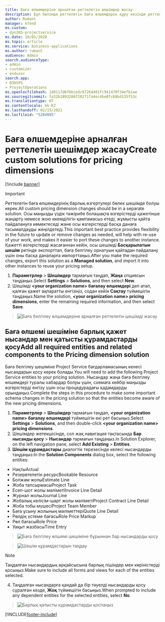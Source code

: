 ```yaml
---
title: Баға өлшемдеріне арналған реттелетін шешімдер жасау
description: Бұл бөлімде реттелетін баға өлшемдерін құру кезінде реттелетін шешімді құру жолы туралы түсіндіріледі.
author: Rumant
manager: kfend
ms.custom:
- dyn365-projectservice
ms.date: 10/01/2020
ms.topic: article
ms.service: business-applications
ms.author: rumant
audience: Admin
search.audienceType:
- admin
- customizer
- enduser
search.app:
- D365PS
- ProjectOperations
ms.openlocfilehash: 1d8117d6f6bcedc97264401fc941470f34efb1ae
ms.sourcegitcommit: fa32b1893286f20271fa4ec4be8fc68bd135f53c
ms.translationtype: HT
ms.contentlocale: kk-KZ
ms.lasthandoff: 02/15/2021
ms.locfileid: "5284995"
---
```

# <a name="create-custom-solutions-for-pricing-dimensions"></a><span data-ttu-id="12e6c-103">Баға өлшемдеріне арналған реттелетін шешімдер жасау</span><span class="sxs-lookup"><span data-stu-id="12e6c-103">Create custom solutions for pricing dimensions</span></span>

[!include [banner](../includes/psa-now-project-operations.md)]

> [!IMPORTANT]
> <span data-ttu-id="12e6c-104">Реттелетін баға өлшемдерінің барлық өзгертулері бөлек шешімде болуы керек.</span><span class="sxs-lookup"><span data-stu-id="12e6c-104">All custom pricing dimension changes should be in a separate solution.</span></span> <span data-ttu-id="12e6c-105">Осы маңызды үздік тәжірибе болашақта өзгерістерді қажетінше жаңарту немесе жою икемділігін қамтамасыз етеді, жұмысты қайта пайдалануға көмектеседі және осы өзгерістерді басқа данаға тасымалдауды жеңілдетеді.</span><span class="sxs-lookup"><span data-stu-id="12e6c-105">This important best practice provides flexibility in the future to update or remove changes as needed, will help with re-use of your work, and makes it easier to port these changes to another instance.</span></span> <span data-ttu-id="12e6c-106">Қажетті өзгерістерді жасағаннан кейін, осы шешімді **Басқарылатын шешім** ретінде экспорттап, баға белгілеу орнатуын қайтадан пайдалану үшін оны басқа даналарға импорттаңыз.</span><span class="sxs-lookup"><span data-stu-id="12e6c-106">After you make the required changes, export this solution as a **Managed solution**, and import it into other instances to reuse your pricing setup.</span></span>

1. <span data-ttu-id="12e6c-107">**Параметрлер** > **Шешімдер** тармағын таңдап, **Жаңа** опциясын таңдаңыз.</span><span class="sxs-lookup"><span data-stu-id="12e6c-107">Select **Settings** > **Solutions**, and then select **New**.</span></span> 
2. <span data-ttu-id="12e6c-108">Шешімді **\<your organization name> бағалау өлшемдері** деп атап, қалған қажет ақпаратты енгізіңіз, содан кейін **Сақтау** түймешігін таңдаңыз.</span><span class="sxs-lookup"><span data-stu-id="12e6c-108">Name the solution, **\<your organization name> pricing dimensions**, enter the remaining required information, and then select **Save**.</span></span>

> ![Баға белгілеу өлшемдеріне арналған реттелетін шешімді жасау](media/Creation-of-custom-pricing-dimension-solution.PNG)
  
## <a name="add-all-required-entities-and-related-components-to-the-pricing-dimension-solution"></a><span data-ttu-id="12e6c-110">Баға өлшемі шешіміне барлық қажет нысандар мен қатысты құрамдастарды қосу</span><span class="sxs-lookup"><span data-stu-id="12e6c-110">Add all required entities and related components to the Pricing dimension solution</span></span>
<span data-ttu-id="12e6c-111">Баға белгілеу шешіміне Project Service бағдарламасының келесі нысандарын қосу керек болады.</span><span class="sxs-lookup"><span data-stu-id="12e6c-111">You will need to add the following Project Service entities to your pricing solution.</span></span> <span data-ttu-id="12e6c-112">Нысандар жаңа баға белгілеу өлшемдері туралы хабардар болуы үшін, схемаға кейбір маңызды өзгерістерді енгізу үшін осы процедурадағы қадамдарды орындаңыз.</span><span class="sxs-lookup"><span data-stu-id="12e6c-112">Complete the steps in this procedure to make some important schema changes in the pricing solution so that the entities become aware of the new pricing dimensions.</span></span>

1. <span data-ttu-id="12e6c-113">**Параметрлер** > **Шешімдер** тармағын таңдап, **\<your organization name> бағалау өлшемдері** түймешігін екі рет басыңыз.</span><span class="sxs-lookup"><span data-stu-id="12e6c-113">Select **Settings** > **Solutions**, and then double-click **\<your organization name> pricing dimensions**.</span></span> 
2. <span data-ttu-id="12e6c-114">Шешімдер жетекшісінде, сол жақ навигация тақтасында **Бар нысанды қосу** > **Нысандар** тармағын таңдаңыз.</span><span class="sxs-lookup"><span data-stu-id="12e6c-114">In Solution Explorer, on the left navigation pane, select **Add Existing** > **Entities**.</span></span>
3. <span data-ttu-id="12e6c-115">**Шешім құрамдастары** диалогтік терезесінде келесі нысандарды таңдаңыз:</span><span class="sxs-lookup"><span data-stu-id="12e6c-115">In the **Solution Components** dialog box, select the following entities:</span></span>

- <span data-ttu-id="12e6c-116">Нақты</span><span class="sxs-lookup"><span data-stu-id="12e6c-116">Actual</span></span>
- <span data-ttu-id="12e6c-117">Резервтелетін ресурс</span><span class="sxs-lookup"><span data-stu-id="12e6c-117">Bookable Resource</span></span>
- <span data-ttu-id="12e6c-118">Болжам жолы</span><span class="sxs-lookup"><span data-stu-id="12e6c-118">Estimate Line</span></span>
- <span data-ttu-id="12e6c-119">Жоба тапсырмасы</span><span class="sxs-lookup"><span data-stu-id="12e6c-119">Project Task</span></span>
- <span data-ttu-id="12e6c-120">Есеп-шот жолы мәліметі</span><span class="sxs-lookup"><span data-stu-id="12e6c-120">Invoice Line Detail</span></span>
- <span data-ttu-id="12e6c-121">Журнал жолы</span><span class="sxs-lookup"><span data-stu-id="12e6c-121">Journal Line</span></span>
- <span data-ttu-id="12e6c-122">Жобалық келісім-шарт жолы мәліметі</span><span class="sxs-lookup"><span data-stu-id="12e6c-122">Project Contract Line Detail</span></span>
- <span data-ttu-id="12e6c-123">Жоба тобы мүшесі</span><span class="sxs-lookup"><span data-stu-id="12e6c-123">Project Team Member</span></span>
- <span data-ttu-id="12e6c-124">Баға ұсыну жолының мәліметтері</span><span class="sxs-lookup"><span data-stu-id="12e6c-124">Quote Line Detail</span></span>
- <span data-ttu-id="12e6c-125">Рөлдің үстеме бағасы</span><span class="sxs-lookup"><span data-stu-id="12e6c-125">Role Price Markup</span></span>
- <span data-ttu-id="12e6c-126">Рөл бағасы</span><span class="sxs-lookup"><span data-stu-id="12e6c-126">Role Price</span></span> 
- <span data-ttu-id="12e6c-127">Уақыт жазбасы</span><span class="sxs-lookup"><span data-stu-id="12e6c-127">Time Entry</span></span> 

> ![Баға белгілеу өлшемі шешіміне бұрыннан бар нысандарды қосу](media/Existing-entities-to-PD-solution.png)

> ![Шешім құрамдастарын таңдау](media/Dimension-Components.png)

> [!NOTE]
> <span data-ttu-id="12e6c-130">Таңдалған нысандардың әрқайсысына барлық пішіндер мен көріністерді қосыңыз.</span><span class="sxs-lookup"><span data-stu-id="12e6c-130">Make sure to include all forms and views for each of the entities selected.</span></span>

4. <span data-ttu-id="12e6c-131">Таңдалған нысандарға қандай да бір тәуелді нысандарды қосу сұралған кезде, **Жоқ** түймешігін басыңыз.</span><span class="sxs-lookup"><span data-stu-id="12e6c-131">When prompted to include any dependent entities for the selected entities, select **No**.</span></span>

> ![Барлық қатысты құрамдастарды қоспаңыз](media/Do-not-include-required.png)




[!INCLUDE[footer-include](../includes/footer-banner.md)]